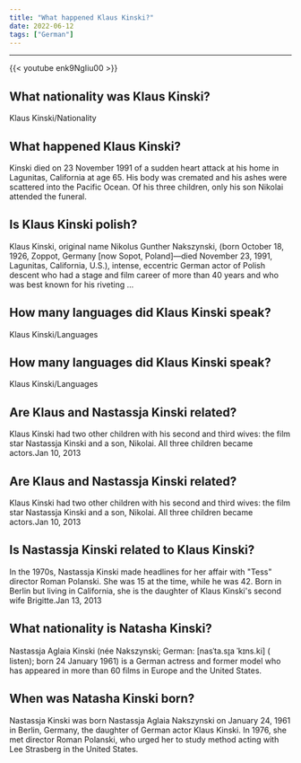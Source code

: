 ```yaml
---
title: "What happened Klaus Kinski?"
date: 2022-06-12
tags: ["German"]
---
```


---
{{< youtube enk9NgIiu00 >}}
## What nationality was Klaus Kinski?
Klaus Kinski/Nationality

## What happened Klaus Kinski?
Kinski died on 23 November 1991 of a sudden heart attack at his home in Lagunitas, California at age 65. His body was cremated and his ashes were scattered into the Pacific Ocean. Of his three children, only his son Nikolai attended the funeral.

## Is Klaus Kinski polish?
Klaus Kinski, original name Nikolus Gunther Nakszynski, (born October 18, 1926, Zoppot, Germany [now Sopot, Poland]—died November 23, 1991, Lagunitas, California, U.S.), intense, eccentric German actor of Polish descent who had a stage and film career of more than 40 years and who was best known for his riveting ...

## How many languages did Klaus Kinski speak?
Klaus Kinski/Languages

## How many languages did Klaus Kinski speak?
Klaus Kinski/Languages

## Are Klaus and Nastassja Kinski related?
Klaus Kinski had two other children with his second and third wives: the film star Nastassja Kinski and a son, Nikolai. All three children became actors.Jan 10, 2013

## Are Klaus and Nastassja Kinski related?
Klaus Kinski had two other children with his second and third wives: the film star Nastassja Kinski and a son, Nikolai. All three children became actors.Jan 10, 2013

## Is Nastassja Kinski related to Klaus Kinski?
In the 1970s, Nastassja Kinski made headlines for her affair with "Tess" director Roman Polanski. She was 15 at the time, while he was 42. Born in Berlin but living in California, she is the daughter of Klaus Kinski's second wife Brigitte.Jan 13, 2013

## What nationality is Natasha Kinski?
Nastassja Aglaia Kinski (née Nakszynski; German: [nasˈta.sɪ̯a ˈkɪns.ki] ( listen); born 24 January 1961) is a German actress and former model who has appeared in more than 60 films in Europe and the United States.

## When was Natasha Kinski born?
Nastassja Kinski was born Nastassja Aglaia Nakszynski on January 24, 1961 in Berlin, Germany, the daughter of German actor Klaus Kinski. In 1976, she met director Roman Polanski, who urged her to study method acting with Lee Strasberg in the United States.

